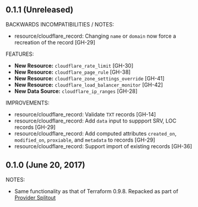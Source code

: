 ## 0.1.1 (Unreleased)

BACKWARDS INCOMPATIBILITIES / NOTES:

* resource/cloudflare_record: Changing `name` or `domain` now force a recreation
  of the record [GH-29]

FEATURES:

* **New Resource:** `cloudflare_rate_limit` [GH-30]
* **New Resource:** `cloudflare_page_rule` [GH-38]
* **New Resource:** `cloudflare_zone_settings_override` [GH-41]
* **New Resource:** `cloudflare_load_balancer_monitor` [GH-42]
* **New Data Source:** `cloudflare_ip_ranges` [GH-28]

IMPROVEMENTS:

* resource/cloudflare_record: Validate `TXT` records [GH-14]
* resource/cloudflare_record: Add `data` input to suppport SRV, LOC records
  [GH-29]
* resource/cloudflare_record: Add computed attributes `created_on`,
  `modified_on`, `proxiable`, and `metadata` to records [GH-29]
* resource/cloudflare_record: Support import of existing records [GH-36]

## 0.1.0 (June 20, 2017)

NOTES:

* Same functionality as that of Terraform 0.9.8. Repacked as part of [Provider
  Splitout](https://www.hashicorp.com/blog/upcoming-provider-changes-in-terraform-0-10/)
